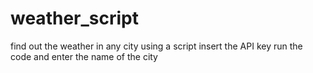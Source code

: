# weather_script
find out the weather in any city using a script
insert the API key run the code and enter the name of the city

